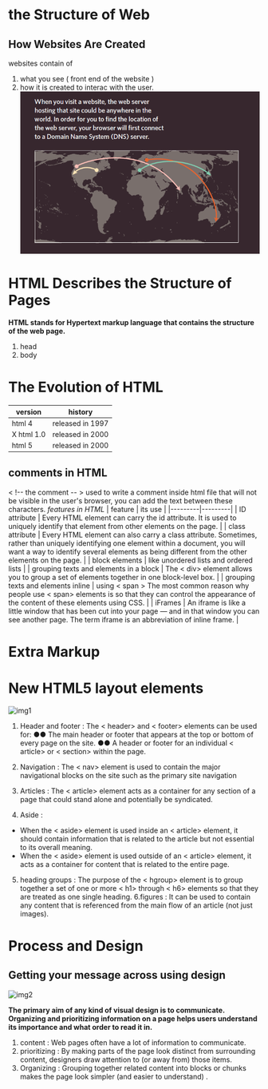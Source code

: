 # the Structure of Web 
## How Websites Are Created
websites contain of 
1. what you see ( front end of the website )
2. how it is created to interac with the user. 
![img](server.PNG)

# HTML Describes the Structure of Pages
**HTML stands for Hypertext markup language that contains the structure of the web page.** 
1. head 
2. body 
# The Evolution of HTML
| version | history |
|---------|------|
| html 4 | released in 1997 |
| X html 1.0 | released in 2000 |
| html 5 | released in 2000 | 

## comments in HTML 
< !-- the comment -- > used to write a comment inside html file that will not be visible in the user's browser, you can add the text between these characters. 
*features in HTML* 
| feature | its use |
|---------|---------|
| ID attribute | Every HTML element can carry the id attribute. It is used to uniquely identify that element from other elements on the
page.  |
| class attribute | Every HTML element can also carry a class attribute.
Sometimes, rather than uniquely identifying one element within
a document, you will want a way to identify several elements as being different from the other elements on the page. |
| block elements | like unordered lists and ordered lists | 
| grouping texts and elements in a block | The < div> element allows you to group a set of elements together in one block-level box. |
| grouping texts and elements inline | using < span > The most common reason why people use < span> elements is so that they can control the
appearance of the content of these elements using CSS. |
| iFrames | An iframe is like a little window that has been cut into your page — and in that window you can see another page. The term iframe is an abbreviation of inline frame. |


# Extra Markup 
# New HTML5 layout elements 
 ![img1](https://cs2024.files.wordpress.com/2015/08/1.png)
1. Header and footer : The < header> and < footer>
elements can be used for:
●● The main header or footer that appears at the top or bottom of every page on the site.
●● A header or footer for an individual < article> or < section> within the page.

2. Navigation : The < nav> element is used to contain the major navigational blocks on the site such as the primary site navigation
3. Articles : The < article> element acts as a container for any section of a page that could stand alone and potentially be syndicated. 
 
4. Aside : 
* When the < aside> element is used inside an < article> element, it should contain information that is related to the article but not essential to its overall meaning. 
 * When the < aside> element is used outside of an < article> element, it acts as a container for content that is related to the entire page.
 5. heading groups : The purpose of the < hgroup> element is to group together a set of one or more < h1> through < h6> elements so that they are treated as one single heading. 
 6.figures : It can be used to contain any content that is referenced from the main flow of an article (not just images).

# Process and Design 
## Getting your message across using design 
 ![img2](https://www.e-accent.com/images/blog/html-prototyping.png)

**The primary aim of any kind of visual design is to communicate. Organizing and prioritizing information on a page helps users understand its importance and what order to read it in.**
 1. content : Web pages often have a lot of information to communicate.
 2. prioritizing : By making parts of the page look distinct from surrounding content, designers draw attention to (or away from)
those items. 
3. Organizing : Grouping together related content into blocks or chunks
makes the page look simpler (and easier to understand) .
